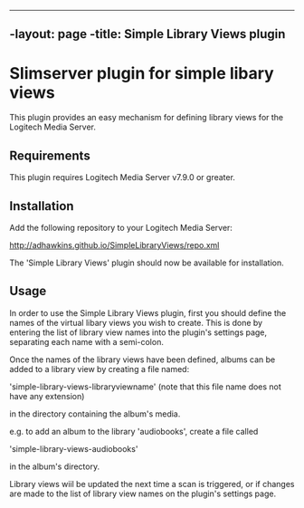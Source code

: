 ----
-layout: page
-title: Simple Library Views plugin
----

Slimserver plugin for simple libary views
=========================================

This plugin provides an easy mechanism for defining library views for the
Logitech Media Server.

Requirements
------------

This plugin requires Logitech Media Server v7.9.0 or greater.

Installation
------------

Add the following repository to your Logitech Media Server:

http://adhawkins.github.io/SimpleLibraryViews/repo.xml

The 'Simple Library Views' plugin should now be available for installation.

Usage
-----

In order to use the Simple Library Views plugin, first you should define the names of the virtual libary views you wish to create. This is done by entering the list of library view names into the plugin's settings page, separating each name with a semi-colon.

Once the names of the library views have been defined, albums can be added to a library view by creating a file named:

'simple-library-views-libraryviewname' (note that this file name does not have any extension)

in the directory containing the album's media.

e.g. to add an album to the library 'audiobooks', create a file called

'simple-library-views-audiobooks'

in the album's directory.

Library views wiil be updated the next time a scan is triggered, or if changes are made to the list of library view names on the plugin's settings page.


